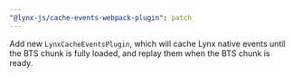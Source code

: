 ```yaml
---
"@lynx-js/cache-events-webpack-plugin": patch
---
```


Add new `LynxCacheEventsPlugin`, which will cache Lynx native events until the BTS chunk is fully loaded, and replay them when the BTS chunk is ready.
